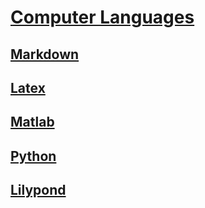 # [Computer Languages](http://benjaminklassen.com)

## [Markdown](Markdown.md)

## [Latex](Latex.html)

## [Matlab](matlab.md)

## [Python](python.md)

## [Lilypond](lilypond.html)
